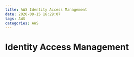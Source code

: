 ```yaml
---
title: AWS Identity Access Management
date: 2020-09-15 16:29:07
tags: AWS
categories: AWS
---
```


# Identity Access Management
